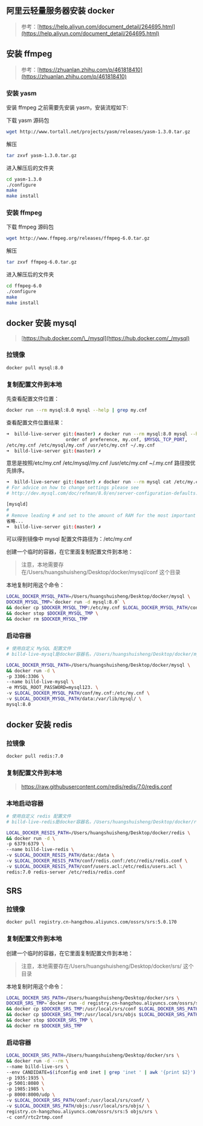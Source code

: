 ## 阿里云轻量服务器安装 docker

> 参考：[https://help.aliyun.com/document_detail/264695.html](https://help.aliyun.com/document_detail/264695.html)

## 安装 ffmpeg

> 参考：[https://zhuanlan.zhihu.com/p/461818410](https://zhuanlan.zhihu.com/p/461818410)

### 安装 yasm

安装 ffmpeg 之前需要先安装 yasm，安装流程如下:

下载 yasm 源码包

```bash
wget http://www.tortall.net/projects/yasm/releases/yasm-1.3.0.tar.gz
```

解压

```bash
tar zxvf yasm-1.3.0.tar.gz
```

进入解压后的文件夹

```bash
cd yasm-1.3.0
./configure
make
make install
```

### 安装 ffmpeg

下载 ffmpeg 源码包

```bash
wget http://www.ffmpeg.org/releases/ffmpeg-6.0.tar.gz
```

解压

```bash
tar zxvf ffmpeg-6.0.tar.gz
```

进入解压后的文件夹

```bash
cd ffmpeg-6.0
./configure
make
make install
```

## docker 安装 mysql

> [https://hub.docker.com/\_/mysql](https://hub.docker.com/_/mysql)

### 拉镜像

```bash
docker pull mysql:8.0
```

### 复制配置文件到本地

先查看配置文件位置：

```bash
docker run --rm mysql:8.0 mysql --help | grep my.cnf
```

查看配置文件位置结果：

```bash
➜  billd-live-server git:(master) ✗ docker run --rm mysql:8.0 mysql --help | grep my.cnf
                      order of preference, my.cnf, $MYSQL_TCP_PORT,
/etc/my.cnf /etc/mysql/my.cnf /usr/etc/my.cnf ~/.my.cnf
➜  billd-live-server git:(master) ✗
```

意思是按照/etc/my.cnf /etc/mysql/my.cnf /usr/etc/my.cnf ~/.my.cnf 路径按优先排序。

```bash
➜  billd-live-server git:(master) ✗ docker run --rm mysql cat /etc/my.cnf
# For advice on how to change settings please see
# http://dev.mysql.com/doc/refman/8.0/en/server-configuration-defaults.html

[mysqld]
#
# Remove leading # and set to the amount of RAM for the most important data
省略...
➜  billd-live-server git:(master) ✗
```

可以得到镜像中 mysql 配置文件路径为：/etc/my.cnf

创建一个临时的容器，在它里面复制配置文件到本地：

> 注意，本地需要存在/Users/huangshuisheng/Desktop/docker/mysql/conf 这个目录

本地复制时用这个命令：

```bash
LOCAL_DOCKER_MYSQL_PATH=/Users/huangshuisheng/Desktop/docker/mysql \
DOCKER_MYSQL_TMP=`docker run -d mysql:8.0` \
&& docker cp $DOCKER_MYSQL_TMP:/etc/my.cnf $LOCAL_DOCKER_MYSQL_PATH/conf \
&& docker stop $DOCKER_MYSQL_TMP \
&& docker rm $DOCKER_MYSQL_TMP
```

### 启动容器

```bash
# 使用自定义 MySQL 配置文件
# billd-live-mysql是docker容器名，/Users/huangshuisheng/Desktop/docker/mysql是映射到本机的mysql，123456是密码

LOCAL_DOCKER_MYSQL_PATH=/Users/huangshuisheng/Desktop/docker/mysql \
&& docker run -d \
-p 3306:3306 \
--name billd-live-mysql \
-e MYSQL_ROOT_PASSWORD=mysql123. \
-v $LOCAL_DOCKER_MYSQL_PATH/conf/my.cnf:/etc/my.cnf \
-v $LOCAL_DOCKER_MYSQL_PATH/data:/var/lib/mysql/ \
mysql:8.0
```

## docker 安装 redis

### 拉镜像

```bash
docker pull redis:7.0
```

### 复制配置文件到本地

> https://raw.githubusercontent.com/redis/redis/7.0/redis.conf

### 本地启动容器

```bash
# 使用自定义 redis 配置文件
# billd-live-redis是docker容器名，/Users/huangshuisheng/Desktop/docker/redis是映射到本机的redis

LOCAL_DOCKER_RESIS_PATH=/Users/huangshuisheng/Desktop/docker/redis \
&& docker run -d \
-p 6379:6379 \
--name billd-live-redis \
-v $LOCAL_DOCKER_RESIS_PATH/data:/data \
-v $LOCAL_DOCKER_RESIS_PATH/conf/redis.conf:/etc/redis/redis.conf \
-v $LOCAL_DOCKER_RESIS_PATH/conf/users.acl:/etc/redis/users.acl \
redis:7.0 redis-server /etc/redis/redis.conf
```

## SRS

### 拉镜像

```bash
docker pull registry.cn-hangzhou.aliyuncs.com/ossrs/srs:5.0.170
```

### 复制配置文件到本地

创建一个临时的容器，在它里面复制配置文件到本地：

> 注意，本地需要存在/Users/huangshuisheng/Desktop/docker/srs/ 这个目录

本地复制时用这个命令：

```bash
LOCAL_DOCKER_SRS_PATH=/Users/huangshuisheng/Desktop/docker/srs \
DOCKER_SRS_TMP=`docker run -d registry.cn-hangzhou.aliyuncs.com/ossrs/srs:5.0.170` \
&& docker cp $DOCKER_SRS_TMP:/usr/local/srs/conf $LOCAL_DOCKER_SRS_PATH \
&& docker cp $DOCKER_SRS_TMP:/usr/local/srs/objs $LOCAL_DOCKER_SRS_PATH \
&& docker stop $DOCKER_SRS_TMP \
&& docker rm $DOCKER_SRS_TMP
```

### 启动容器

```bash
LOCAL_DOCKER_SRS_PATH=/Users/huangshuisheng/Desktop/docker/srs \
&& docker run -d --rm \
--name billd-live-srs \
--env CANDIDATE=$(ifconfig en0 inet | grep 'inet ' | awk '{print $2}') \
-p 1935:1935 \
-p 5001:8080 \
-p 1985:1985 \
-p 8000:8000/udp \
-v $LOCAL_DOCKER_SRS_PATH/conf:/usr/local/srs/conf/ \
-v $LOCAL_DOCKER_SRS_PATH/objs:/usr/local/srs/objs/ \
registry.cn-hangzhou.aliyuncs.com/ossrs/srs:5 objs/srs \
-c conf/rtc2rtmp.conf
```
